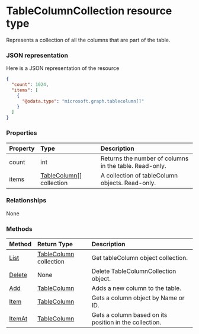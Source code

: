 # TableColumnCollection resource type

Represents a collection of all the columns that are part of the table.

### JSON representation

Here is a JSON representation of the resource

<!-- {
  "blockType": "resource",
  "optionalProperties": [

  ],
  "@odata.type": "microsoft.graph.tablecolumncollection"
}-->

```json
{
  "count": 1024,
  "items": [
    {
      "@odata.type": "microsoft.graph.tablecolumn[]"
    }
  ]
}

```
### Properties
| Property	   | Type	|Description|
|:---------------|:--------|:----------|
|count|int|Returns the number of columns in the table. Read-only.|
|items|[TableColumn[]](tablecolumn[].md) collection|A collection of tableColumn objects. Read-only.|

### Relationships
None


### Methods

| Method		   | Return Type	|Description|
|:---------------|:--------|:----------|
|[List](../api/tablecolumn_list.md) | [TableColumn](tablecolumn.md) collection |Get tableColumn object collection. |
|[Delete](../api/tablecolumncollection_delete.md) | None |Delete TableColumnCollection object. |
|[Add](../api/tablecolumncollection_add.md)|[TableColumn](tablecolumn.md)|Adds a new column to the table.|
|[Item](../api/tablecolumncollection_item.md)|[TableColumn](tablecolumn.md)|Gets a column object by Name or ID.|
|[ItemAt](../api/tablecolumncollection_itemat.md)|[TableColumn](tablecolumn.md)|Gets a column based on its position in the collection.|

<!-- uuid: 8fcb5dbc-d5aa-4681-8e31-b001d5168d79
2015-10-25 14:57:30 UTC -->
<!-- {
  "type": "#page.annotation",
  "description": "TableColumnCollection resource",
  "keywords": "",
  "section": "documentation",
  "tocPath": ""
}-->